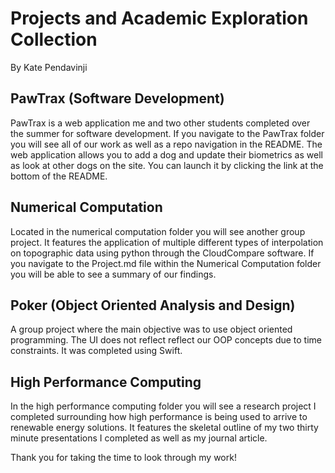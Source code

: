 # Projects and Academic Exploration Collection
By Kate Pendavinji

## PawTrax (Software Development)
PawTrax is a web application me and two other students completed over the summer for software development. If you navigate to the PawTrax folder you will see all of our work as well as a repo navigation in the README. The web application allows you to add a dog and update their biometrics as well as look at other dogs on the site. You can launch it by clicking the link at the bottom of the README. 

## Numerical Computation
Located in the numerical computation folder you will see another group project. It features the application of multiple different types of interpolation on topographic data using python through the CloudCompare software. If you navigate to the Project.md file within the Numerical Computation folder you will be able to see a summary of our findings. 

## Poker (Object Oriented Analysis and Design)
A group project where the main objective was to use object oriented programming. The UI does not reflect reflect our OOP concepts due to time constraints. It was completed using Swift. 

## High Performance Computing
In the high performance computing folder you will see a research project I completed surrounding how high performance is being used to arrive to renewable energy solutions. It features the skeletal outline of my two thirty minute presentations I completed as well as my journal article. 

Thank you for taking the time to look through my work!
